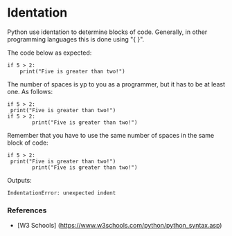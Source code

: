 # Identation

Python use identation to determine blocks of code. Generally, in other programming languages this is done using "{ }".

The code below as expected:
```
if 5 > 2:
	print("Five is greater than two!")
```
The number of spaces is yp to you as a programmer, but it has to be at least one. As follows:
```
if 5 > 2:
 print("Five is greater than two!") 
if 5 > 2:
        print("Five is greater than two!") 
```

Remember that you have to use the same number of spaces in the same block of code:
```
if 5 > 2:
 print("Five is greater than two!")
        print("Five is greater than two!") 
```
Outputs:
```
IndentationError: unexpected indent
```

### References
- [W3 Schools] (https://www.w3schools.com/python/python_syntax.asp)
